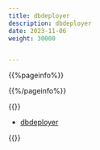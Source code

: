 ```yaml
---
title: dbdeployer
description: dbdeployer
date: 2023-11-06
weight: 30000


---
```

{{%pageinfo%}}

{{%/pageinfo%}}

{{<note>}}
<!---->
- [dbdeployer](https://www.modb.pro/db/42664)





{{</note>}}
